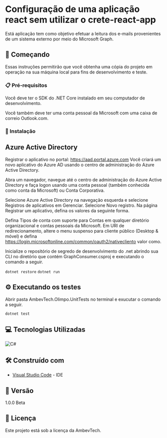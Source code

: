 # Configuração de uma aplicação react sem utilizar o crete-react-app

Está aplicação tem como objetivo efetuar a leitura dos e-mails provenientes de um sistema externo por meio do Microsoft Graph.

## 🚀 Começando

Essas instruções permitirão que você obtenha uma cópia do projeto em operação na sua máquina local para fins de desenvolvimento e teste.

### 📋 Pré-requisitos

Você deve ter o SDK do .NET Core instalado em seu computador de desenvolvimento. 

Você também deve ter uma conta pessoal da Microsoft com uma caixa de correio Outlook.com.

### 🔧 Instalação

## Azure Active Directory
Registrar o aplicativo no portal: https://aad.portal.azure.com
Você criará um novo aplicativo do Azure AD usando o centro de administração do Azure Active Directory.

Abra um navegador, navegue até o centro de administração do Azure Active Directory e faça logon usando uma conta pessoal (também conhecida como conta da Microsoft) ou Conta Corporativa.

Selecione Azure Active Directory na navegação esquerda e selecione Registros de aplicativos em Gerenciar.
Selecione Novo registro. Na página Registrar um aplicativo, defina os valores da seguinte forma.

Defina Tipos de conta com suporte para Contas em qualquer diretório organizacional e contas pessoais da Microsoft.
Em URI de redirecionamento, altere o menu suspenso para cliente público (Desktop & móvel) e defina https://login.microsoftonline.com/common/oauth2/nativecliento valor como.

Inicialize o repositório de segredo de desenvolvimento do .net abrindo sua CLI no diretório que contém GraphConsumer.csproj e executando o comando a seguir.

```dotnet restore```
```dotnet run```

## ⚙️ Executando os testes

Abrir pasta AmbevTech.Olimpo.UnitTests no terminal e exucutar o comando a seguir.

```dotnet test```

## 💻 Tecnologias Utilizadas

<img alt="C#" src="https://img.shields.io/badge/c%23%20-%23239120.svg?&style=for-the-badge&logo=c-sharp&logoColor=white&style=Plastic"/>


## 🛠️ Construído com

* [Visual Studio Code](https://code.visualstudio.com/download) - IDE

## 📌 Versão

1.0.0 Beta

## 📄 Licença

Este projeto está sob a licença da AmbevTech.
